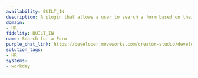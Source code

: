 ```yaml
---
availability: BUILT_IN
description: A plugin that allows a user to search a form based on their query.
domain:
- HR
fidelity: BUILT_IN
name: Search for a Form
purple_chat_link: https://developer.moveworks.com/creator-studio/developer-tools/purple-chat/?conversation=%7B%22startTimestamp%22%3A%2211%3A43+AM%22%2C%22messages%22%3A%5B%7B%22parts%22%3A%5B%7B%22richText%22%3A%22I+need+to+update+my+benefits+elections.%22%7D%5D%2C%22role%22%3A%22user%22%7D%2C%7B%22parts%22%3A%5B%7B%22richText%22%3A%22Okay%2C+I+can+help+with+that%21+To+update+your+benefits+elections%2C+you+can+fill+out+one+of+the+following+forms+in+%3Cb%3EWorkday%3C%2Fb%3E.%22%7D%5D%2C%22role%22%3A%22assistant%22%7D%2C%7B%22parts%22%3A%5B%7B%22richText%22%3A%22%3Cb%3EBenefits+Enrollment+-+Qualifying+Life+Event%3C%2Fb%3E%22%7D%2C%7B%22buttons%22%3A%5B%7B%22buttonText%22%3A%22Complete+this+form%22%2C%22style%22%3A%22filled%22%7D%5D%7D%2C%7B%22richText%22%3A%22%3Cb%3EChange+Benefits+Elections+-+Open+Enrollment%3C%2Fb%3E%22%7D%2C%7B%22buttons%22%3A%5B%7B%22buttonText%22%3A%22Complete+this+form%22%2C%22style%22%3A%22outlined%22%7D%5D%7D%2C%7B%22richText%22%3A%22%3Cb%3EView+Current+Benefits+Summary%3C%2Fb%3E%22%7D%2C%7B%22buttons%22%3A%5B%7B%22buttonText%22%3A%22View+summary%22%2C%22style%22%3A%22outlined%22%7D%5D%7D%5D%2C%22role%22%3A%22assistant%22%7D%5D%7D
solution_tags:
- HR
systems:
- workday
---
```

